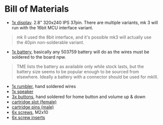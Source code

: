 # Bill of Materials

- [1x display](https://www.aliexpress.com/item/1005004635814413.html?spm=a2g0o.order_list.order_list_main.5.10891802IbL7I1). 2.8" 320x240 IPS 37pin. There are multiple variants, mk 3 will run with the 16bit MCU interface variant. 

> mk II used the 8bit interface, and it's possible mk3 will actually use the 40pin non-solderable variant. 

- [1x battery](https://www.tme.eu/cz/details/accu-lp503759_cl/akumulatory/cellevia-batteries/l503759/), basically any 503759 battery will do as the wires must be soldered to the board npw. 

> TME lists the battery as available only while stock lasts, but the battery size seems to be popular enough to be sourced from elsewhere. Ideally a battery with a connector should be used for mkIII. 

- [1x rumbler](https://cz.mouser.com/ProductDetail/DFRobot/FIT0774?qs=ljCeji4nMDmZzIiC0gR9iA%3D%3D), hand soldered wires
- [1x speaker]()
- [3x buttons](https://cz.mouser.com/ProductDetail/Omron-Electronics/B3U-3000P-B?qs=AO7BQMcsEu4JAdtnbsGArA%3D%3D), hand soldered for home button and volume up & down
- [cartridge slot (female)](https://www.gme.cz/v/1500989/kls-sil130g-v30-dutinkova-lista)
- [cartridge pins (male)](https://www.gme.cz/v/1498961/connfly-prs132g-v12-kolikova-lista)
- [6x screws](https://www.nerezka.cz/sroub-m-2-x-4-din-965tx-a2), M2x10
- [6x screw inserts](https://www.prusa3d.com/product/threaded-inserts-m2-short-100-pcs/) 
